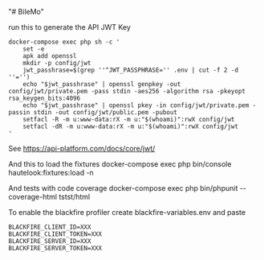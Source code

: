 "# BileMo" 

run this to generate the API JWT Key

```
docker-compose exec php sh -c '
    set -e
    apk add openssl
    mkdir -p config/jwt
    jwt_passhrase=$(grep ''^JWT_PASSPHRASE='' .env | cut -f 2 -d ''='')
    echo "$jwt_passhrase" | openssl genpkey -out config/jwt/private.pem -pass stdin -aes256 -algorithm rsa -pkeyopt rsa_keygen_bits:4096
    echo "$jwt_passhrase" | openssl pkey -in config/jwt/private.pem -passin stdin -out config/jwt/public.pem -pubout
    setfacl -R -m u:www-data:rX -m u:"$(whoami)":rwX config/jwt
    setfacl -dR -m u:www-data:rX -m u:"$(whoami)":rwX config/jwt
'
```

See https://api-platform.com/docs/core/jwt/

And this to load the fixtures
docker-compose exec php bin/console hautelook:fixtures:load -n

And tests with code coverage
docker-compose exec php bin/phpunit --coverage-html tstst/html

To enable the blackfire profiler create blackfire-variables.env
and paste 
```
BLACKFIRE_CLIENT_ID=XXX
BLACKFIRE_CLIENT_TOKEN=XXX
BLACKFIRE_SERVER_ID=XXX
BLACKFIRE_SERVER_TOKEN=XXX
```
